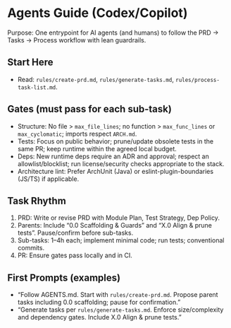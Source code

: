 # Agents Guide (Codex/Copilot)

Purpose: One entrypoint for AI agents (and humans) to follow the PRD → Tasks → Process workflow with lean guardrails.

## Start Here

- Read: `rules/create-prd.md`, `rules/generate-tasks.md`, `rules/process-task-list.md`.

## Gates (must pass for each sub-task)

- Structure: No file > `max_file_lines`; no function > `max_func_lines` or `max_cyclomatic`; imports respect `ARCH.md`.
- Tests: Focus on public behavior; prune/update obsolete tests in the same PR; keep runtime within the agreed local budget.
- Deps: New runtime deps require an ADR and approval; respect an allowlist/blocklist; run license/security checks appropriate to the stack.
- Architecture lint: Prefer ArchUnit (Java) or eslint-plugin-boundaries (JS/TS) if applicable.

## Task Rhythm

1) PRD: Write or revise PRD with Module Plan, Test Strategy, Dep Policy.
2) Parents: Include “0.0 Scaffolding & Guards” and “X.0 Align & prune tests”. Pause/confirm before sub-tasks.
3) Sub-tasks: 1–4h each; implement minimal code; run tests; conventional commits.
4) PR: Ensure gates pass locally and in CI.

## First Prompts (examples)

- “Follow AGENTS.md. Start with `rules/create-prd.md`. Propose parent tasks including 0.0 scaffolding; pause for confirmation.”
- “Generate tasks per `rules/generate-tasks.md`. Enforce size/complexity and dependency gates. Include X.0 Align & prune tests.”
